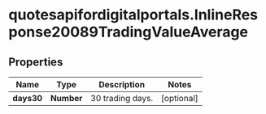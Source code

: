 # quotesapifordigitalportals.InlineResponse20089TradingValueAverage

## Properties

Name | Type | Description | Notes
------------ | ------------- | ------------- | -------------
**days30** | **Number** | 30 trading days. | [optional] 


